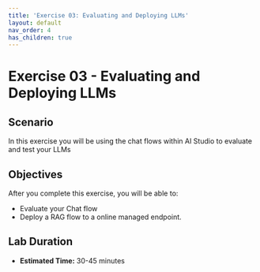 ```yaml
---
title: 'Exercise 03: Evaluating and Deploying LLMs'
layout: default
nav_order: 4
has_children: true
---
```


# Exercise 03 - Evaluating and Deploying LLMs

##  Scenario

In this exercise you will be using the chat flows within AI Studio to evaluate and test your LLMs

## Objectives

After you complete this exercise, you will be able to:

* Evaluate your Chat flow
* Deploy a RAG flow to a online managed endpoint.

## Lab Duration

* **Estimated Time:** 30-45 minutes